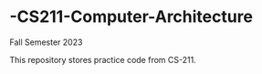 # -CS211-Computer-Architecture
 Fall Semester 2023

This repository stores practice code from CS-211.
